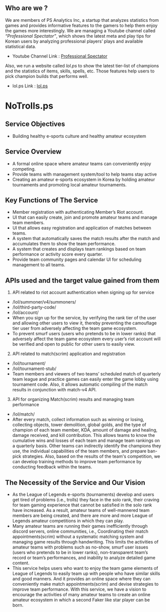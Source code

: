 
## Who are we ?
We are members of PS Analytics Inc, a startup that analyzes statistics from games and provides informative features to the gamers to help them enjoy the games more interestingly.
We are managing a Youtube channel called *“Professional Spectator”*, which shows the latest meta and play tips for Korean users by analyzing professional players’ plays and available statistical data.

- Youtube Channel Link : [Professional Spectator](https://www.youtube.com/channel/UCqI5lyTpC79pOy2D-VXAMdA?view_as=subscriber)

Also, we run a website called *lol.ps* to show the latest tier-list of champions and the statistics of items, skills, spells, etc. Those features help users to pick champion builds that performs well.  

- lol.ps Link : [lol.ps](https://lol.ps)


# NoTrolls.ps
## Service Objectives
- Building healthy e-sports culture and healthy amateur ecosystem

## Service Overview
- A formal online space where amateur teams can conveniently enjoy competing.
- Provide teams with management system/tool to help teams stay active
- Creating an amateur e-sports ecosystem in Korea by holding amateur tournaments and promoting local amateur tournaments.

## Key Functions of The Service
- Member registration with authenticating Member’s Riot account.
- UI that can easily create, join and promote amateur teams and manage team members.
- UI that allows easy registration and application of matches between teams.
- A system that automatically saves the match results after the match and accumulates them to show the team performance.
- A system that creates and displays team rankings based on team performance or activity score every quarter.
- Provide team community pages and calendar UI for scheduling management to all teams.

## APIs used and the target value gained from them
1. API related to riot account authentication when signing up for service
- /lol/summoner/v4/summoners/
- /lol/third-party-code/
- /lol/account/
- When you sign up for the service, by verifying the rank tier of the user and allowing other users to view it, thereby preventing the camouflage tier user from adversely affecting the team game ecosystem.
- To prevent smurf users (users who pretends to be in lower ranks) that adversely affect the team game ecosystem every user’s riot account will be verified and open to public for other users to easily view.

2. API related to match(scrim) application and registration
- /lol/tournament/
- /lol/tournament-stub/
- Team members and viewers of two teams’ scheduled match of quarterly team league and practice games can easily enter the game lobby using tournament code. Also, it allows automatic compiling of the match results in conjunction with match-v4 API.

3. API for organizing Match(scrim) results and managing team performance
- /lol/match/
- After every match, collect information such as winning or losing, collecting objects, tower demolition, global golds, and the type of champion of each team member, KDA, amount of damage and healing, damage received, and kill contribution. This allows teams to know the cumulative wins and losses of each team and manage team rankings on a quarterly basis. Other teams can indirectly identify the champions they use, the individual capabilities of the team members, and prepare ban-pick strategies. Also, based on the results of the team's competition, we can develop training methods to improve team performance by conducting feedback within the teams.

## The Necessity of the Service and Our Vision
-	As the League of Legends e-sports (tournaments) develop and users get tired of problems (i.e., trolls) they face in the solo rank, their craving for team gaming experience that cannot be satisfied in the solo rank have increased. As a result, amateur teams of well-mannered team members are being created, and there are more and more League of Legends amateur competitions in which they can play.
-	Many amateur teams are running their games inefficiently through discord servers, online communities, i.e., Coordinating their match appointments(scrim) without a systematic matching system and managing game results through handwriting. This limits the activities of amateur teams with problems such as no-show, smurf user issues (users who pretends to be in lower ranks), non-transparent team’s record or team’s performances, and inability to analyze detailed game content.
-	This service helps users who want to enjoy the team game elements of League of Legends to easily team up with people who have similar skills and good manners. And it provides an online space where they can conveniently make match appointments(scrim) and devise strategies to improve team performance. With this service, we have a vision to encourage the activities of many amateur teams to create an online amateur ecosystem in which a second Faker like star player can be born.
